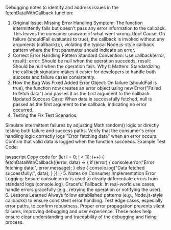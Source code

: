 Debugging notes to identify and address issues in the fetchDataWithCallback function:

1. Original Issue: Missing Error Handling
Symptom: The function intermittently fails but doesn't pass any error information to the callback. This leaves the consumer unaware of what went wrong.
Root Cause: On failure (shouldFail evaluates to true), the callback is invoked without any arguments (callback();), violating the typical Node.js-style callback pattern where the first parameter should indicate an error.
2. Correct Error Handling Pattern
Standard Convention: Use callback(error, result):
error: Should be null when the operation succeeds.
result: Should be null when the operation fails.
Why It Matters: Standardizing the callback signature makes it easier for developers to handle both success and failure cases consistently.
3. How the Bug Was Fixed
Added Error Object: On failure (shouldFail is true), the function now creates an error object using new Error("Failed to fetch data") and passes it as the first argument to the callback.
Updated Success Case: When data is successfully fetched, null is passed as the first argument to the callback, indicating no error occurred.
4. Testing the Fix
Test Scenarios:

Simulate intermittent failures by adjusting Math.random() logic or directly testing both failure and success paths.
Verify that the consumer's error handling logic correctly logs "Error fetching data" when an error occurs.
Confirm that valid data is logged when the function succeeds.
Example Test Code:

javascript
Copy code
for (let i = 0; i < 10; i++) {
    fetchDataWithCallback((error, data) => {
        if (error) {
            console.error("Error fetching data:", error.message);
        } else {
            console.log("Data fetched successfully:", data);
        }
    });
}
5. Notes on Consumer Implementation
Error Logging: Ensure console.error is used to clearly differentiate errors from standard logs (console.log).
Graceful Fallback: In real-world use cases, handle errors gracefully (e.g., retrying the operation or notifying the user).
6. Lessons Learned
Always follow established patterns (e.g., Node.js-style callbacks) to ensure consistent error handling.
Test edge cases, especially error paths, to confirm robustness.
Proper error propagation prevents silent failures, improving debugging and user experience.
These notes help ensure clear understanding and traceability of the debugging and fixing process.
